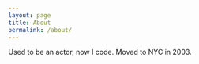 ```yaml
---
layout: page
title: About
permalink: /about/
---
```


Used to be an actor, now I code. Moved to NYC in 2003.
